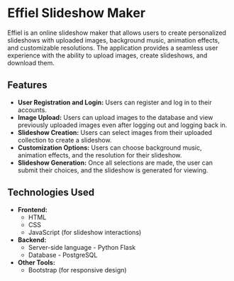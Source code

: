 # Effiel Slideshow Maker

Effiel is an online slideshow maker that allows users to create personalized slideshows with uploaded images, background music, animation effects, and customizable resolutions. The application provides a seamless user experience with the ability to upload images, create slideshows, and download them.

## Features

- **User Registration and Login:** Users can register and log in to their accounts.
- **Image Upload:** Users can upload images to the database and view previously uploaded images even after logging out and logging back in.
- **Slideshow Creation:** Users can select images from their uploaded collection to create a slideshow.
- **Customization Options:** Users can choose background music, animation effects, and the resolution for their slideshow.
- **Slideshow Generation:** Once all selections are made, the user can submit their choices, and the slideshow is generated for viewing.

## Technologies Used

- **Frontend:**
  - HTML
  - CSS
  - JavaScript (for slideshow interactions)
- **Backend:**
  - Server-side language - Python Flask
  - Database - PostgreSQL
- **Other Tools:**
  - Bootstrap (for responsive design)
